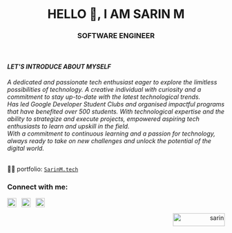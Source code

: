 <h1 align="center">HELLO 👋, I AM SARIN M</h1>
<h3 align="center">SOFTWARE ENGINEER</h3>
<br>

<h4 align="left"><i>LET'S INTRODUCE ABOUT MYSELF</i></h4>
<i align="left" width="50">
A dedicated and passionate tech enthusiast eager to explore the limitless possibilities of technology. A creative individual with curiosity and a commitment to stay up-to-date with the latest technological trends.<br>
Has led Google Developer Student Clubs and organised impactful programs that have benefited over 500 students. With technological expertise and the ability to strategize and execute projects, empowered aspiring tech enthusiasts to learn and upskill in the field.<br>
With a commitment to continuous learning and a passion for technology, always ready to take on new challenges and unlock the potential of the digital world.
</i>

<br>
<br>

 👨‍💻 portfolio:  [` SarinM.tech `](https://sarinm.tech)<br>
 

<h3 align="left">Connect with me:</h3>

<p align="left">
<a href="https://linkedin.com/in/sarinmsari" target="blank"><img align="center" src="https://cdn2.iconfinder.com/data/icons/social-icons-grey/512/LINKEDIN-512.png" alt="sarinmsari" height="21" width="21" /></a>&nbsp;&nbsp;
<a href="https://twitter.com/sarinmsari" target="blank"><img align="center" src="https://cdn2.iconfinder.com/data/icons/social-icons-grey/512/TWITTER-512.png" alt="sarinmsari" height="21" width="21" /></a>&nbsp;&nbsp;
<a href="https://instagram.com/sarinm.me" target="blank"><img align="center" src="https://cdn2.iconfinder.com/data/icons/social-icons-grey/512/INSTAGRAM-512.png" alt="sarinm.me" height="21" width="21" /></a>
</p>

<div>
<p align="right"><a href="https://www.buymeacoffee.com/sarin"> <img align="" src="https://cdn.buymeacoffee.com/buttons/v2/default-yellow.png" height="30" width="120" alt="sarin" /></a></p>
 </div>
